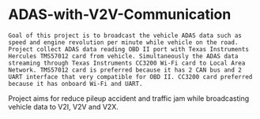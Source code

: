 # ADAS-with-V2V-Communication

    Goal of this project is to broadcast the vehicle ADAS data such as speed and engine revolution per minute while vehicle on the road. Project collect ADAS data reading OBD II port with Texas Instruments Hercules TMS57012 card from vehicle. Simultaneously the ADAS data streaming through Texas Instruments CC3200 Wi-Fi card to Local Area Network. TMS57012 card is preferred because it has 2 CAN bus and 2 UART interface that very compatible for OBD II. CC3200 card preferred because it has onboard Wi-Fi and UART.
Project aims for reduce pileup accident and traffic jam while broadcasting vehicle data to V2I, V2V and V2X. 
